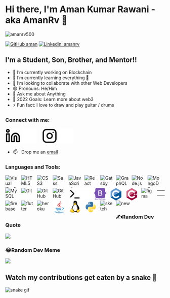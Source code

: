 <!--### Hi there 👋-->

<!--
**amanrv500/amanrv500** is a ✨ _special_ ✨ repository because its `README.md` (this file) appears on your GitHub profile.

Here are some ideas to get you started:
-->
# Hi there, I'm Aman Kumar Rawani - aka AmanRv 👋 
<p align="left"> <img src="https://komarev.com/ghpvc/?username=amanrv500&label=Profile%20views&color=0e75b6&style=flat" alt="amanrv500" style="height: 20px; width: auto;"/> </p>
<!--<p align="left"> <a href="https://www.instagram.com/amanrv500" target="blank"><img src="https://img.shields.io/instagram/follow/amanrv500?logo=instagram&style=for-the-badge" alt="amanrv" /></a> </p> -->

[![GitHub aman](https://img.shields.io/github/followers/amanrv500?label=follow&style=social)](https://github.com/amanrv500)
[![Linkedin: amanrv](https://img.shields.io/badge/-AmanKumarRawani-blue?style=flat-square&logo=Linkedin&logoColor=white&link=https://www.linkedin.com/in/aman-kumar-rawani-9634201ab/)](https://www.linkedin.com/in/aman-kumar-rawani-9634201ab/)




## I'm a Student, Son, Brother, and Mentor!!

- 🔭 I’m currently working on Blockchain
- 🌱 I’m currently learning everything 🤣
- 👯 I’m looking to collaborate with other Web Developers
- 😄 Pronouns: He/Him
- 💬 Ask me about Anything
- 🥅 2022 Goals: Learn more about web3
- ⚡ Fun fact: I love to draw and play guitar / drums 


### Connect with me:


[![linked](./img/linkedin-light.svg)](https://www.linkedin.com/in/aman-kumar-rawani-9634201ab/#gh-light-mode-only)
[![linked](./img/linkedin-dark.svg)](https://www.linkedin.com/in/aman-kumar-rawani-9634201ab/#gh-dark-mode-only)
&nbsp;&nbsp;
[![insta](./img/instagram-light.svg)](https://www.instagram.com/amanrv500/#gh-light-mode-only)
[![insta](./img/instagram-dark.svg)](https://www.instagram.com/amanrv500/#gh-dark-mode-only)
- 📫 &nbsp; Drop me an [email](mailto:aman.rawani@learner.manipal.edu)



### Languages and Tools:

<img align="left" alt="Visual Studio Code" width="40" height="40" src="https://cdn.jsdelivr.net/gh/devicons/devicon/icons/vscode/vscode-original.svg" style="padding-right:10px;" />
<img align="left" alt="HTML5" width="40" height="40"src="https://cdn.jsdelivr.net/gh/devicons/devicon/icons/html5/html5-original.svg" style="padding-right:10px;" /> 
<img align="left" alt="CSS3" width="40" height="40"src="https://cdn.jsdelivr.net/gh/devicons/devicon/icons/css3/css3-original.svg" style="padding-right:10px;" /> 
<img align="left" alt="Sass" width="40" height="40"src="https://cdn.jsdelivr.net/gh/devicons/devicon/icons/sass/sass-original.svg" style="padding-right:10px;" /> 
<img align="left" alt="JavaScript" width="40" height="40"src="https://cdn.jsdelivr.net/gh/devicons/devicon/icons/javascript/javascript-original.svg" style="padding-right:10px;" /> 
<img align="left" alt="React" width="40" height="40"src="https://cdn.jsdelivr.net/gh/devicons/devicon/icons/react/react-original.svg" style="padding-right:10px;" /> 
<img align="left" alt="Gatsby" width="40" height="40"src="https://cdn.jsdelivr.net/gh/devicons/devicon/icons/gatsby/gatsby-original.svg" style="padding-right:10px;"/> 
<img align="left" alt="GraphQL" width="40" height="40"src="https://cdn.jsdelivr.net/gh/devicons/devicon/icons/graphql/graphql-plain.svg" style="padding-right:10px;"/>
<img align="left" alt="Node.js" width="40" height="40" src="https://cdn.jsdelivr.net/gh/devicons/devicon/icons/nodejs/nodejs-original.svg" style="padding-right:10px;" />
<img align="left" alt="MongoDB" width="40" height="40" src="https://cdn.jsdelivr.net/gh/devicons/devicon/icons/mongodb/mongodb-original.svg" style="padding-right:10px;" />
<img align="left" alt="MySQL" width="40" height="40" src="https://cdn.jsdelivr.net/gh/devicons/devicon/icons/mysql/mysql-original.svg" style="padding-right:10px;"/>
<img align="left" alt="Git" width="40" height="40" src="https://cdn.jsdelivr.net/gh/devicons/devicon/icons/git/git-original.svg" style="padding-right:10px;" />
<img align="left" alt="GitHub" width="40" height="40" src="https://user-images.githubusercontent.com/3369400/139447912-e0f43f33-6d9f-45f8-be46-2df5bbc91289.png" style="padding-right:10px;" />
<img align="left" alt="GitHub" width="40" height="40" src="https://user-images.githubusercontent.com/3369400/139448065-39a229ba-4b06-434b-bc67-616e2ed80c8f.png" style="padding-right:10px;" />
<img align="left" alt="Terminal" width="40" height="40" src="./img/terminal-light.svg" />
<img align="left" alt="Terminal" width="40" height="40"src="./img/terminal-dark.svg" />
<img align="left" src="https://raw.githubusercontent.com/devicons/devicon/master/icons/bootstrap/bootstrap-plain-wordmark.svg" alt="bootstrap" width="40" height="40" style="padding-right:10px;"/> 
<img align="left" src="https://raw.githubusercontent.com/devicons/devicon/master/icons/c/c-original.svg" alt="c" width="40" height="40" style="padding-right:10px;"/> 
<img align="left" src="https://raw.githubusercontent.com/devicons/devicon/master/icons/cplusplus/cplusplus-original.svg" alt="cplusplus" width="40" height="40" style="padding-right:10px;"/>
<img align="left" src="https://www.vectorlogo.zone/logos/figma/figma-icon.svg" alt="figma" width="40" height="40" style="padding-right:10px;" /> 
<img align="left" src="https://www.vectorlogo.zone/logos/firebase/firebase-icon.svg" alt="firebase" width="40" height="40" style="padding-right:10px;" /> 
<img align="left" src="https://www.vectorlogo.zone/logos/flutterio/flutterio-icon.svg" alt="flutter" width="40" height="40" style="padding-right:10px;" /> 
<img align="left" src="https://www.vectorlogo.zone/logos/heroku/heroku-icon.svg" alt="heroku" width="40" height="40" style="padding-right:10px;"/>   
<img align="left" src="https://raw.githubusercontent.com/devicons/devicon/master/icons/java/java-original.svg" alt="java" width="40" height="40" style="padding-right:10px;"/>    
<img align="left" src="https://raw.githubusercontent.com/devicons/devicon/master/icons/linux/linux-original.svg" alt="linux" width="40" height="40" style="padding-right:10px;"/>
<img align="left" src="https://raw.githubusercontent.com/devicons/devicon/master/icons/python/python-original.svg" alt="python" width="40" height="40" style="padding-right:10px;"/>
<img align="left" src="https://www.vectorlogo.zone/logos/sketchapp/sketchapp-icon.svg" alt="sketch" width="40" height="40" style="padding-right:10px;"/> 

<br/>
<br/>




---

<!--<details>
  <summary>:zap: GitHub Stats</summary>

  <img align="left" alt="amanrv500's GitHub Stats" src="https://github-readme-stats.vercel.app/api?username=amanrv500&show_icons=true&hide_border=false&title_color=ff652f&icon_color=FFE400&bg_color=09131B&text_color=ffffff&border_color=0c1a25" />

</details>
-->

---


![new](https://github-readme-stats.vercel.app/api?username=amanrv500&show_icons=true&theme=tokyonight)

### ✍️Random Dev Quote
![](https://quotes-github-readme.vercel.app/api?type=horizontal&theme=radical)

### 😂Random Dev Meme
<img src="https://random-memer.herokuapp.com/" width="512px"/>

## Watch my contributions get eaten by a snake 🐍
 ![snake gif](https://github.com/tanyarajhans/Actions/blob/output/github-contribution-grid-snake.gif)

<!--[![Readme Card](https://github-readme-stats.vercel.app/api/pin/?username=amanrv500&repo=github-readme-stats)](https://github.com/amanrv500/github-readme-stats)-->

<!--[![Top Langs](https://github-readme-stats.vercel.app/api/top-langs/?username=amanrv500&langs_count=8)](https://github.com/amanrv500/github-readme-stats)-->
